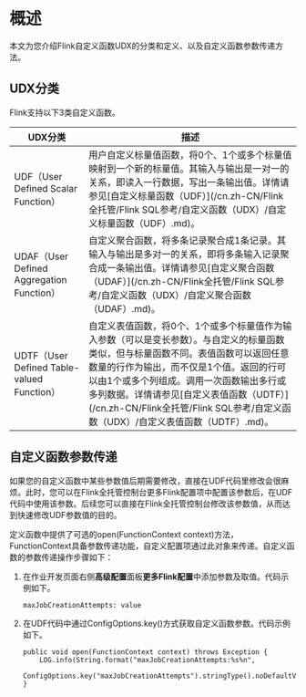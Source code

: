 # 概述

本文为您介绍Flink自定义函数UDX的分类和定义、以及自定义函数参数传递方法。

## UDX分类

Flink支持以下3类自定义函数。

|UDX分类|描述|
|-----|--|
|UDF（User Defined Scalar Function）|用户自定义标量值函数，将0个、1个或多个标量值映射到一个新的标量值。其输入与输出是一对一的关系，即读入一行数据，写出一条输出值。详情请参见[自定义标量函数（UDF）](/cn.zh-CN/Flink全托管/Flink SQL参考/自定义函数（UDX）/自定义标量函数（UDF）.md)。|
|UDAF（User Defined Aggregation Function）|自定义聚合函数，将多条记录聚合成1条记录。其输入与输出是多对一的关系，即将多条输入记录聚合成一条输出值。详情请参见[自定义聚合函数（UDAF）](/cn.zh-CN/Flink全托管/Flink SQL参考/自定义函数（UDX）/自定义聚合函数（UDAF）.md)。|
|UDTF（User Defined Table-valued Function）|自定义表值函数，将0个、1个或多个标量值作为输入参数（可以是变长参数）。与自定义的标量函数类似，但与标量函数不同。表值函数可以返回任意数量的行作为输出，而不仅是1个值。返回的行可以由1个或多个列组成。调用一次函数输出多行或多列数据。详情请参见[自定义表值函数（UDTF）](/cn.zh-CN/Flink全托管/Flink SQL参考/自定义函数（UDX）/自定义表值函数（UDTF）.md)。|

## 自定义函数参数传递

如果您的自定义函数中某些参数值后期需要修改，直接在UDF代码里修改会很麻烦。此时，您可以在Flink全托管控制台更多Flink配置项中配置该参数后，在UDF代码中使用该参数。后续您可以直接在Flink全托管控制台修改该参数值，从而达到快速修改UDF参数值的目的。

定义函数中提供了可选的open\(FunctionContext context\)方法，FunctionContext具备参数传递功能，自定义配置项通过此对象来传递。自定义函数的参数传递操作步骤如下：

1.  在作业开发页面右侧**高级配置**面板**更多Flink配置**中添加参数及取值。代码示例如下。

    ```
    maxJobCreationAttempts: value
    ```

2.  在UDF代码中通过ConfigOptions.key\(\)方式获取自定义函数参数。代码示例如下。

    ```
    public void open(FunctionContext context) throws Exception {
        LOG.info(String.format("maxJobCreationAttempts:%s%n",
        ConfigOptions.key("maxJobCreationAttempts").stringType().noDefaultValue()));
    }
    ```


